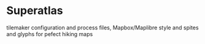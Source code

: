 # Superatlas
tilemaker configuration and process files, Mapbox/Maplibre style and spites and glyphs for pefect hiking maps
